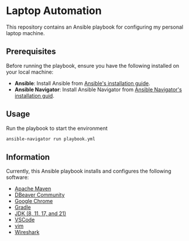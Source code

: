 # Laptop Automation

This repository contains an Ansible playbook for configuring my personal laptop machine.

## Prerequisites

Before running the playbook, ensure you have the following installed on your local machine:

- **Ansible**: Install Ansible from [Ansible's installation guide](https://docs.ansible.com/ansible/latest/installation_guide/index.html).
- **Ansible Navigator**: Install Ansible Navigator from [Ansible Navigator's installation guid](https://ansible.readthedocs.io/projects/navigator/installation).

## Usage
Run the playbook to start the environment
   ```sh
   ansible-navigator run playbook.yml
   ```

## Information

Currently, this Ansible playbook installs and configures the following software:
- [Apache Maven](https://maven.apache.org/)
- [DBeaver Community](https://dbeaver.io/)
- [Google Chrome](https://www.google.pt/intl/en_us/chrome/)
- [Gradle](https://gradle.org/)
- [JDK (8, 11, 17, and 21)](https://openjdk.org/)
- [VSCode](https://code.visualstudio.com/)
- [vim](https://www.vim.org/)
- [Wireshark](https://www.wireshark.org/)
